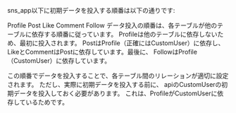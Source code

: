 sns_app以下に初期データを投入する順番は以下の通りです:

Profile
Post
Like
Comment
Follow
データ投入の順番は、各テーブルが他のテーブルに依存する順番に従っています。
Profileは他のテーブルに依存しないため、最初に投入されます。
PostはProfile（正確にはCustomUser）に依存し、
LikeとCommentはPostに依存しています。最後に、
FollowはProfile（CustomUser）に依存しています。

この順番でデータを投入することで、各テーブル間のリレーションが適切に設定されます。
ただし、実際に初期データを投入する前に、
apiのCustomUserの初期データを投入しておく必要があります。
これは、ProfileがCustomUserに依存しているためです。
